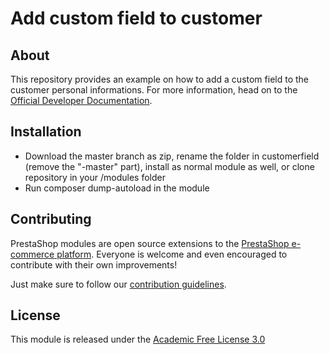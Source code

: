 # Add custom field to customer

## About

This repository provides an example on how to add a custom field to the customer personal informations. For more information, head on to the [Official Developer Documentation][documentation].

## Installation

* Download the master branch as zip, rename the folder in customerfield (remove the "-master" part), install as normal module as well, or clone repository in your /modules folder
* Run composer dump-autoload in the module

## Contributing

PrestaShop modules are open source extensions to the [PrestaShop e-commerce platform][prestashop]. Everyone is welcome and even encouraged to contribute with their own improvements!

Just make sure to follow our [contribution guidelines][contribution-guidelines].

## License

This module is released under the [Academic Free License 3.0][AFL-3.0] 

[documentation]: https://devdocs.prestashop.com/1.7/modules/
[prestashop]: https://www.prestashop.com/
[contribution-guidelines]: https://devdocs.prestashop.com/1.7/contribute/contribution-guidelines/project-modules/
[AFL-3.0]: https://opensource.org/licenses/AFL-3.0
